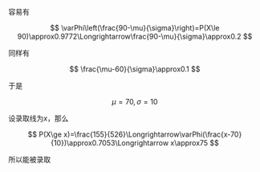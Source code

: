 容易有

$$
\varPhi\left(\frac{90-\mu}{\sigma}\right)=P(X\le 90)\approx0.9772\Longrightarrow\frac{90-\mu}{\sigma}\approx0.2
$$

同样有

$$
\frac{\mu-60}{\sigma}\approx0.1
$$

于是

$$
\mu=70,\sigma=10
$$

设录取线为$x$，那么

$$
P(X\ge x)=\frac{155}{526}\Longrightarrow\varPhi(\frac{x-70}{10})\approx0.7053\Longrightarrow x\approx75
$$

所以能被录取
